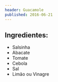 ```yaml
---
header: Guacamole
published: 2016-06-21
---
```



## Ingredientes:

- Salsinha
- Abacate
- Tomate 
- Cebola
- Sal
- Limão ou Vinagre
